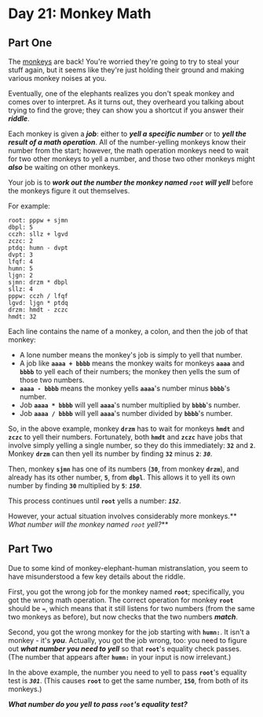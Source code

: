 # Day 21: Monkey Math

## Part One

The [monkeys](https://adventofcode.com/2022/day/11) are back! You're worried they're going to try to steal your stuff again, but it seems like they're just holding their ground and making various monkey noises at you.

Eventually, one of the elephants realizes you don't speak monkey and comes over to interpret. As it turns out, they overheard you talking about trying to find the grove; they can show you a shortcut if you answer their **_riddle_**.

Each monkey is given a **_job_**: either to **_yell a specific number_** or to **_yell the result of a math operation_**. All of the number-yelling monkeys know their number from the start; however, the math operation monkeys need to wait for two other monkeys to yell a number, and those two other monkeys might **_also_** be waiting on other monkeys.

Your job is to **_work out the number the monkey named `root` will yell_** before the monkeys figure it out themselves.

For example:

```
root: pppw + sjmn
dbpl: 5
cczh: sllz + lgvd
zczc: 2
ptdq: humn - dvpt
dvpt: 3
lfqf: 4
humn: 5
ljgn: 2
sjmn: drzm * dbpl
sllz: 4
pppw: cczh / lfqf
lgvd: ljgn * ptdq
drzm: hmdt - zczc
hmdt: 32

```

Each line contains the name of a monkey, a colon, and then the job of that monkey:

- A lone number means the monkey's job is simply to yell that number.
- A job like **`aaaa + bbbb`** means the monkey waits for monkeys **`aaaa`** and **`bbbb`** to yell each of their numbers; the monkey then yells the sum of those two numbers.
- **`aaaa - bbbb`** means the monkey yells **`aaaa`**'s number minus **`bbbb`**'s number.
- Job **`aaaa * bbbb`** will yell **`aaaa`**'s number multiplied by **`bbbb`**'s number.
- Job **`aaaa / bbbb`** will yell **`aaaa`**'s number divided by **`bbbb`**'s number.

So, in the above example, monkey **`drzm`** has to wait for monkeys **`hmdt`** and **`zczc`** to yell their numbers. Fortunately, both **`hmdt`** and **`zczc`** have jobs that involve simply yelling a single number, so they do this immediately: **`32`** and **`2`**. Monkey **`drzm`** can then yell its number by finding **`32`** minus **`2`**: **_`30`_**.

Then, monkey **`sjmn`** has one of its numbers (**`30`**, from monkey **`drzm`**), and already has its other number, **`5`**, from **`dbpl`**. This allows it to yell its own number by finding **`30`** multiplied by **`5`**: **_`150`_**.

This process continues until **`root`** yells a number: **_`152`_**.

However, your actual situation involves considerably more monkeys.** _What number will the monkey named `root` yell?_**

## Part Two

Due to some kind of monkey-elephant-human mistranslation, you seem to have misunderstood a few key details about the riddle.

First, you got the wrong job for the monkey named **`root`**; specifically, you got the wrong math operation. The correct operation for monkey **`root`** should be `=`, which means that it still listens for two numbers (from the same two monkeys as before), but now checks that the two numbers **_match_**.

Second, you got the wrong monkey for the job starting with **`humn:`**. It isn't a monkey - it's **_you_**. Actually, you got the job wrong, too: you need to figure out **_what number you need to yell_** so that **`root`**'s equality check passes. (The number that appears after **`humn:`** in your input is now irrelevant.)

In the above example, the number you need to yell to pass **`root`**'s equality test is **_`301`_**. (This causes **`root`** to get the same number, **`150`**, from both of its monkeys.)

**_What number do you yell to pass `root`'s equality test?_**
